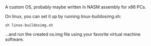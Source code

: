 A custom OS, probably maybe written in NASM assembly for x86 PCs.

On linux, you can set it up by running linux-buildosimg.sh:

    sh linux-buildosimg.sh

...and run the created os.img file using your favorite virtual machine software.
